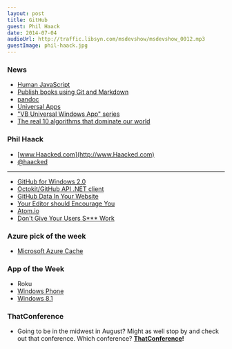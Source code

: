 ```yaml
---
layout: post
title: GitHub
guest: Phil Haack
date: 2014-07-04
audioUrl: http://traffic.libsyn.com/msdevshow/msdevshow_0012.mp3
guestImage: phil-haack.jpg
---
```



### News 

 - [Human JavaScript](http://read.humanjavascript.com/)
  -   [Publish books using Git and Markdown](https://www.gitbook.io/)
 - [pandoc](http://johnmacfarlane.net/pandoc/)
 - [Universal Apps](http://www.neowin.net/news/universal-apps-what-are-they-and-how-are-they-good-for-developers)
  - ["VB Universal Windows App" series](http://channel9.msdn.com/coding4fun/blog/VB-Universal-Windows-App-series)
 - [The real 10 algorithms that dominate our world](https://medium.com/@_marcos_otero/the-real-10-algorithms-that-dominate-our-world-e95fa9f16c04)

### Phil Haack 

 -   [www.Haacked.com](http://www.Haacked.com)
 -   [@haacked](https://twitter.com/haacked)
   
----------

 - [GitHub for Windows 2.0](http://haacked.com/archive/2014/06/09/ghfw-2/)
 - [Octokit/GitHub API .NET client](https://github.com/octokit/octokit.net)
 - [GitHub Data In Your Website](http://haacked.com/archive/2014/05/10/github-pages-tricks/)
 - [Your Editor should Encourage You](http://haacked.com/archive/2014/06/20/encourage-vs/)
 - [Atom.io](atom.io)
 - [Don't Give Your Users S\*\*\* Work](http://zachholman.com/posts/shit-work/)

### Azure pick of the week

 - [Microsoft Azure Cache](http://azure.microsoft.com/en-us/services/cache/)

### App of the Week

 - Roku
  - [Windows Phone](http://www.windowsphone.com/s?appId=9fdb2473-403d-434e-93ca-6c8c7225ef73)
  -   [Windows 8.1](http://apps.microsoft.com/webpdp/app/0d8ad6f8-6c08-4024-b9a9-7a1f2766dfcd)

### ThatConference

 - Going to be in the midwest in August? Might as well stop by and check out that conference. Which conference? **[ThatConference](http://ThatConference.com)!**